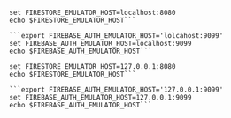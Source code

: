 ````export FIRESTORE_EMULATOR_HOST='localhost:8080'
set FIRESTORE_EMULATOR_HOST=localhost:8080
echo $FIRESTORE_EMULATOR_HOST```

```export FIREBASE_AUTH_EMULATOR_HOST='lolcahost:9099'
set FIREBASE_AUTH_EMULATOR_HOST=localhost:9099
echo $FIREBASE_AUTH_EMULATOR_HOST```
````

````export FIRESTORE_EMULATOR_HOST='127.0.0.1:8080'
set FIRESTORE_EMULATOR_HOST=127.0.0.1:8080
echo $FIRESTORE_EMULATOR_HOST```

```export FIREBASE_AUTH_EMULATOR_HOST='127.0.0.1:9099'
set FIREBASE_AUTH_EMULATOR_HOST=127.0.0.1:9099
echo $FIREBASE_AUTH_EMULATOR_HOST```
````
